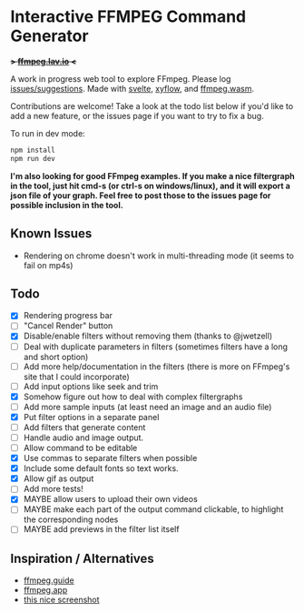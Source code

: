 # Interactive FFMPEG Command Generator

**~~~~> [ffmpeg.lav.io](https://ffmpeg.lav.io) <~~~~**

A work in progress web tool to explore FFmpeg. Please log [issues/suggestions](https://github.com/antiboredom/ffmpeg-explorer/issues). Made with [svelte](https://svelte.dev/), [xyflow](https://github.com/wbkd/react-flow/tree/xyflow), and [ffmpeg.wasm](https://github.com/ffmpegwasm/ffmpeg.wasm).

Contributions are welcome! Take a look at the todo list below if you'd like to add a new feature, or the issues page if you want to try to fix a bug.

To run in dev mode:

```bash
npm install
npm run dev
```

**I'm also looking for good FFmpeg examples. If you make a nice filtergraph in the tool, just hit cmd-s (or ctrl-s on windows/linux), and it will export a json file of your graph. Feel free to post those to the issues page for possible inclusion in the tool.**

## Known Issues

- Rendering on chrome doesn't work in multi-threading mode (it seems to fail on mp4s)

## Todo

- [x] Rendering progress bar
- [ ] "Cancel Render" button
- [x] Disable/enable filters without removing them (thanks to @jwetzell) 
- [ ] Deal with duplicate parameters in filters (sometimes filters have a long and short option)
- [ ] Add more help/documentation in the filters (there is more on FFmpeg's site that I could incorporate)
- [ ] Add input options like seek and trim
- [x] Somehow figure out how to deal with complex filtergraphs
- [ ] Add more sample inputs (at least need an image and an audio file)
- [x] Put filter options in a separate panel
- [ ] Add filters that generate content
- [ ] Handle audio and image output.
- [ ] Allow command to be editable
- [x] Use commas to separate filters when possible
- [x] Include some default fonts so text works.
- [x] Allow gif as output
- [ ] Add more tests!
- [x] MAYBE allow users to upload their own videos
- [ ] MAYBE make each part of the output command clickable, to highlight the corresponding nodes
- [ ] MAYBE add previews in the filter list itself

## Inspiration / Alternatives

- [ffmpeg.guide](https://ffmpeg.guide)
- [ffmpeg.app](https://ffmpeg.app)
- [this nice screenshot](https://fosstodon.org/@wader/110855089546846001)
